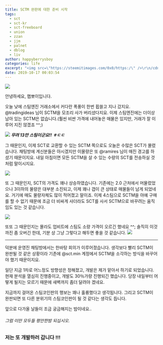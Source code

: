 ```yaml
---
title: SCTM 완판에 대한 준비 시작
tags:
  - sct
  - sct-kr
  - sct-freeboard
  - union
  - zzan
  - jjm
  - palnet
  - dblog
  - liv
author: happyberrysboy
categories: life
excerpt: "<img src=\"https://steemitimages.com/0x0/https:/\" />\r\n/cdn.steemitimages.com/DQmeVyCnkva2SjkjT5mk9XPo2BJzbK7szFE1pDqqAHrSBsC/WHALE_TITLE_COLORED_LOW.jpg)  안녕하세요, 햅뽀이입니다.  오늘 낮에 스팀엔진 거래소에서 커다란 폭풍이 한번 휩쓸고 지나 갔지요. @tradingideas 님이 SCTM을 모조리 사가 버리셨다지요. 이제 스팀....."
date: 2019-10-17 00:03:54
---
```


![](https://steemitimages.com/0x0/https://cdn.steemitimages.com/DQmeVyCnkva2SjkjT5mk9XPo2BJzbK7szFE1pDqqAHrSBsC/WHALE_TITLE_COLORED_LOW.jpg)

안녕하세요, 햅뽀이입니다.

오늘 낮에 스팀엔진 거래소에서 커다란 폭풍이 한번 휩쓸고 지나 갔지요. @tradingideas 님이 SCTM을 모조리 사가 버리셨다지요. 이제 스팀엔진에는 더이상 남아 있는 SCTM은 없습니다.(훨씬 비싼 가격에 내어놓은 매물은 있지만, 거래가 잘 이루어 지진 않겠죠 ^^;)

![](https://cdn.steemitimages.com/DQmPp9zdKBvuHPAyUiimeXe9vsaTExPiP6Pe2qqj6uogAdQ/image.png)
***무려 13만 스팀이군요!! ㅎㄷㄷ***


그 때문인지, 이제 SCT로 교환할 수 있는 SCTM 쪽으로도 오늘은 수많은 SCT가 몰렸습니다. 채팅방에 계신분들은 아시겠지만 이물량은 또 @ramires 님이 매진 경고를 하셨기 때문이지요. 내일 아침이면 모든 SCTM을 살 수 있는 수량의 SCT를 전송하실 것 처럼 말이시지요.

![](https://cdn.steemitimages.com/DQmbGdxRqgjcB1dEksXugx3LTfqrsHDeNCgNF8UWU4bXgkR/image.png)

또 그 때문인지, SCT의 가격도 꽤나 상승하였습니다. 기존에는 2.0 근처에서 머물렀었으나  3이하의 물량은 대부분 소진되고, 이제 꽤나 갭이 큰 상태로 매물들이 남게 되었네요. 거기에 매도 물량자체도 많이 적어졌고 말이죠. 이제 4스팀으로 SCTM을 아예 구매를 할 수 없기 때문에 조금 더 비싸게 사더라도 SCT를 사서 SCTM으로 바꾸려는 움직임도 있는 것 같습니다.

![](https://cdn.steemitimages.com/DQmYBxp9TEF3N8Qv5SKvv6ssoFbHqs53wVLRy5y1G9yRxkj/image.png)

또또 그 때문인지는 몰라도 업비트에 스팀도 소량 가격이 오르긴 했네요 ^^;
솔직히 이것까진 좀 오버긴 한데, 기분 상 그냥 그렇다고 해두면 좋을 것 같습니다.
![](https://cdn.steemitimages.com/DQmUSPwvfhnnEnp2r8jwfbLdTbgduJGW2iu3upjezLJrTfB/image.png)

___

덕분에 운영진 채팅방에서는 한바탕 회의가 이루어졌습니다. 생각보다 빨리 SCTM이 완판될 것 같은 상황이라 기존에 @sct.min 계정에서 SCTM을 소각하는 방식을 바꾸어야 했기 때문이지요.

일단 지금 1차로 어느정도 방향성은 정해졌고, 개발은 제가 맡아서 하기로 되었습니다. 현재 분석을 열심히 진행중이고, 개발도 30％가량 진행되긴 했습니다. 당장 내일부터 어떻게 될지는 모르기 때문에 새벽까지 좀더 달려야 겠네요.

지금까지 걸어온 스팀코인판의 행보는 꽤나 훌륭했다고 생각됩니다. 그리고 SCTM이 완판되면 또 다른 분위기의 스팀코인판이 될 것 같다는 생각도 듭니다.

앞으로 다가올 날들이 조금 궁금해지는 밤이네요..

###### 그럼 이만 모두들 평안한밤 되십시오.

### 저는 또 개발하러 갑니다 !!!